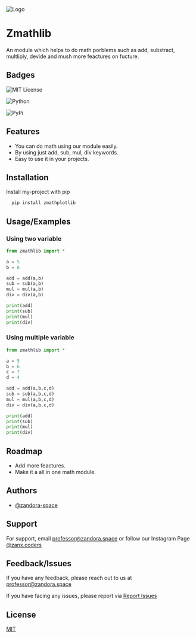 
![Logo](https://raw.githubusercontent.com/zandora-space/zanx/main/zanx.png)


# Zmathlib

An module which helps to do math porblems such as add, substract, multliply, devide and mush more feactures on fucture.


## Badges

![MIT License](https://img.shields.io/apm/l/atomic-design-ui.svg?)

![Python](https://img.shields.io/badge/python-v3.7-blue?)

![PyPi](https://img.shields.io/badge/pypi-v0.1.0-blue?)

## Features

- You can do math using our module easily.
- By using just add, sub, mul, div keywords.
- Easy to use it in your projects.

## Installation

Install my-project with pip

```bash
  pip install zmathplotlib
```
    
## Usage/Examples
### Using two variable

```python
from zmathlib import *

a = 5
b = 6

add = add(a,b)
sub = sub(a,b)
mul = mul(a,b)
div = div(a,b)

print(add)
print(sub)
print(mul)
print(div)
```

### Using multiple variable

```python
from zmathlib import *

a = 5
b = 6
c = 7
d = 4

add = add(a,b,c,d)
sub = sub(a,b,c,d)
mul = mul(a,b,c,d)
div = div(a,b.c,d)

print(add)
print(sub)
print(mul)
print(div)
```


## Roadmap

- Add more feactures.
- Make it a all in one math module.


## Authors

- [@zandora-space](https://www.github.com/zandora-space)


## Support

For support, email professor@zandora.space or follow our Instagram Page [@zanx.coders](https://instagram.com/zanx.coders)


## Feedback/Issues

If you have any feedback, please reach out to us at professor@zandora.space

If you have facing any issues, please report via [Report Issues](https://github.com/zandora-space/zmathlib/issues)



## License

[MIT](https://github.com/zandora-space/zmathlib/blob/main/LICENSE)

